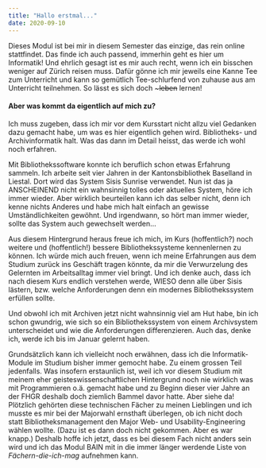 ```yaml
---
title: "Hallo erstmal..."
date: 2020-09-10
---
```

Dieses Modul ist bei mir in diesem Semester das einzige, das rein online stattfindet. Das finde ich auch passend, immerhin geht es hier um Informatik! Und ehrlich gesagt ist es mir auch recht, wenn ich ein bisschen weniger auf Zürich reisen muss. Dafür gönne ich mir jeweils eine Kanne Tee zum Unterricht und kann so gemütlich Tee-schlurfend von zuhause aus am Unterricht teilnehmen. So lässt es sich doch ~~~leben~~ lernen! 

#### Aber was kommt da eigentlich auf mich zu? 

Ich muss zugeben, dass ich mir vor dem Kursstart nicht allzu viel Gedanken dazu gemacht habe, um was es hier eigentlich gehen wird. Bibliotheks- und Archivinformatik halt. Was das dann im Detail heisst, das werde ich wohl noch erfahren. 


Mit Bibliothekssoftware konnte ich beruflich schon etwas Erfahrung sammeln. Ich arbeite seit vier Jahren in der Kantonsbibliothek Baselland in Liestal. Dort wird das System Sisis Sunrise verwendet. Nun ist das ja ANSCHEINEND nicht ein wahnsinnig tolles oder aktuelles System, höre ich immer wieder. Aber wirklich beurteilen kann ich das selber nicht, denn ich kenne nichts Anderes und habe mich halt einfach an gewisse Umständlichkeiten gewöhnt. Und irgendwann, so hört man immer wieder, sollte das System auch gewechselt werden… 


Aus diesem Hintergrund heraus freue ich mich, im Kurs (hoffentlich?) noch weitere und (hoffentlich!) bessere Bibliothekssysteme kennenlernen zu können. Ich würde mich auch freuen, wenn ich meine Erfahrungen aus dem Studium zurück ins Geschäft tragen könnte, da mir die Verwurzelung des Gelernten im Arbeitsalltag immer viel bringt. Und ich denke auch, dass ich nach diesem Kurs endlich verstehen werde, WIESO denn alle über Sisis lästern, bzw. welche Anforderungen denn ein modernes Bibliothekssystem erfüllen sollte. 


Und obwohl ich mit Archiven jetzt nicht wahnsinnig viel am Hut habe, bin ich schon gwundrig, wie sich so ein Bibliothekssystem von einem Archivsystem unterscheidet und wie die Anforderungen differenzieren. Auch das, denke ich, werde ich bis im Januar gelernt haben. 


Grundsätzlich kann ich vielleicht noch erwähnen, dass ich die Informatik-Module im Studium bisher immer gemocht habe. Zu einem grossen Teil jedenfalls. Was insofern erstaunlich ist, weil ich vor diesem Studium mit meinem eher geisteswissenschaftlichen Hintergrund noch nie wirklich was mit Programmieren o.ä. gemacht habe und zu Beginn dieser vier Jahre an der FHGR deshalb doch ziemlich Bammel davor hatte. Aber siehe da! Plötzlich gehörten diese technischen Fächer zu meinen Lieblingen und ich musste es mir bei der Majorwahl ernsthaft überlegen, ob ich nicht doch statt Bibliotheksmanagement den Major Web- und Usability-Engineering wählen wollte. (Dazu ist es dann doch nicht gekommen. Aber es war knapp.) Deshalb hoffe ich jetzt, dass es bei diesem Fach nicht anders sein wird und ich das Modul BAIN mit in die immer länger werdende Liste von *Fächern-die-ich-mag* aufnehmen kann. 

